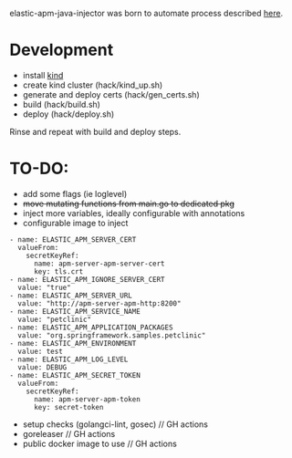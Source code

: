 elastic-apm-java-injector was born to automate process described [here](https://www.elastic.co/blog/using-elastic-apm-java-agent-on-kubernetes-k8s).

# Development
- install [kind](https://github.com/kubernetes-sigs/kind)
- create kind cluster (hack/kind_up.sh)
- generate and deploy certs (hack/gen_certs.sh)
- build (hack/build.sh)
- deploy (hack/deploy.sh)

Rinse and repeat with build and deploy steps.

# TO-DO:
- add some flags (ie loglevel)
- ~~move mutating functions from main.go to dedicated pkg~~
- inject more variables, ideally configurable with annotations
- configurable image to inject
```
- name: ELASTIC_APM_SERVER_CERT
  valueFrom:
    secretKeyRef:
      name: apm-server-apm-server-cert
      key: tls.crt
- name: ELASTIC_APM_IGNORE_SERVER_CERT
  value: "true"
- name: ELASTIC_APM_SERVER_URL 
  value: "http://apm-server-apm-http:8200" 
- name: ELASTIC_APM_SERVICE_NAME 
  value: "petclinic" 
- name: ELASTIC_APM_APPLICATION_PACKAGES 
  value: "org.springframework.samples.petclinic" 
- name: ELASTIC_APM_ENVIRONMENT 
  value: test 
- name: ELASTIC_APM_LOG_LEVEL 
  value: DEBUG 
- name: ELASTIC_APM_SECRET_TOKEN 
  valueFrom: 
    secretKeyRef: 
      name: apm-server-apm-token 
      key: secret-token
```
- setup checks (golangci-lint, gosec)  // GH actions
- goreleaser // GH actions
- public docker image to use // GH actions
